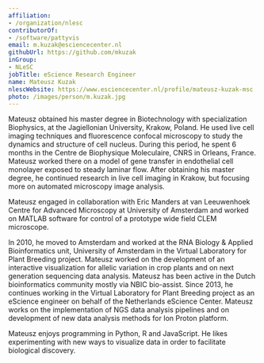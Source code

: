 ```yaml
---
affiliation:
- /organization/nlesc
contributorOf:
- /software/pattyvis
email: m.kuzak@esciencecenter.nl
githubUrl: https://github.com/mkuzak
inGroup:
- NLeSC
jobTitle: eScience Research Engineer
name: Mateusz Kuzak
nlescWebsite: https://www.esciencecenter.nl/profile/mateusz-kuzak-msc
photo: /images/person/m.kuzak.jpg
---
```

Mateusz obtained his master degree in Biotechnology with specialization Biophysics, at the Jagiellonian University, Krakow, Poland. He used live cell imaging techniques and fluorescence confocal microscopy to study the dynamics and structure of cell nucleus. During this period, he spent 6 months in the Centre de Biophysique Moleculaire, CNRS in Orleans, France. Mateusz worked there on a model of gene transfer in endothelial cell monolayer exposed to steady laminar flow. After obtaining his master degree, he continued research in live cell imaging in Krakow, but focusing more on automated microscopy image analysis.

Mateusz engaged in collaboration with Eric Manders at van Leeuwenhoek Centre for Advanced Microscopy at University of Amsterdam and worked on MATLAB software for control of a prototype wide field CLEM microscope.

In 2010, he moved to Amsterdam and worked at the RNA Biology & Applied Bioinformatics unit, University of Amsterdam in the Virtual Laboratory for Plant Breeding project. Mateusz worked on the development of an interactive visualization for allelic variation in crop plants and on next generation sequencing data analysis. Mateusz has been active in the Dutch bioinformatics community mostly via NBIC bio-assist. 
Since 2013, he continues working in the Virtual Laboratory for Plant Breeding project as an eScience engineer on behalf of the Netherlands eScience Center. Mateusz works on the implementation of NGS data analysis pipelines and on development of new data analysis methods for Ion Proton platform.

Mateusz enjoys programming in Python, R and JavaScript. He likes experimenting with new ways to visualize data in order to facilitate biological discovery.
